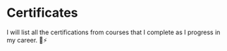 # Certificates
I will list all the certifications from courses that I complete as I progress in my career. 💭⚡
